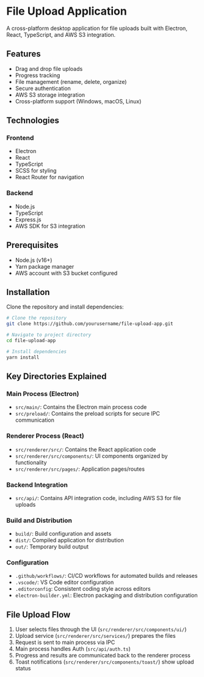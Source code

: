 # File Upload Application

A cross-platform desktop application for file uploads built with Electron, React, TypeScript, and AWS S3 integration.

## Features

- Drag and drop file uploads
- Progress tracking
- File management (rename, delete, organize)
- Secure authentication
- AWS S3 storage integration
- Cross-platform support (Windows, macOS, Linux)

## Technologies

### Frontend

- Electron
- React
- TypeScript
- SCSS for styling
- React Router for navigation

### Backend

- Node.js
- TypeScript
- Express.js
- AWS SDK for S3 integration

## Prerequisites

- Node.js (v16+)
- Yarn package manager
- AWS account with S3 bucket configured

## Installation

Clone the repository and install dependencies:

```bash
# Clone the repository
git clone https://github.com/yourusername/file-upload-app.git

# Navigate to project directory
cd file-upload-app

# Install dependencies
yarn install
```

## Key Directories Explained

### Main Process (Electron)

- `src/main/`: Contains the Electron main process code
- `src/preload/`: Contains the preload scripts for secure IPC communication

### Renderer Process (React)

- `src/renderer/src/`: Contains the React application code
- `src/renderer/src/components/`: UI components organized by functionality
- `src/renderer/src/pages/`: Application pages/routes

### Backend Integration

- `src/api/`: Contains API integration code, including AWS S3 for file uploads

### Build and Distribution

- `build/`: Build configuration and assets
- `dist/`: Compiled application for distribution
- `out/`: Temporary build output

### Configuration

- `.github/workflows/`: CI/CD workflows for automated builds and releases
- `.vscode/`: VS Code editor configuration
- `.editorconfig`: Consistent coding style across editors
- `electron-builder.yml`: Electron packaging and distribution configuration

## File Upload Flow

1. User selects files through the UI (`src/renderer/src/components/ui/`)
2. Upload service (`src/renderer/src/services/`) prepares the files
3. Request is sent to main process via IPC
4. Main process handles Auth (`src/api/auth.ts`)
5. Progress and results are communicated back to the renderer process
6. Toast notifications (`src/renderer/src/components/toast/`) show upload status
